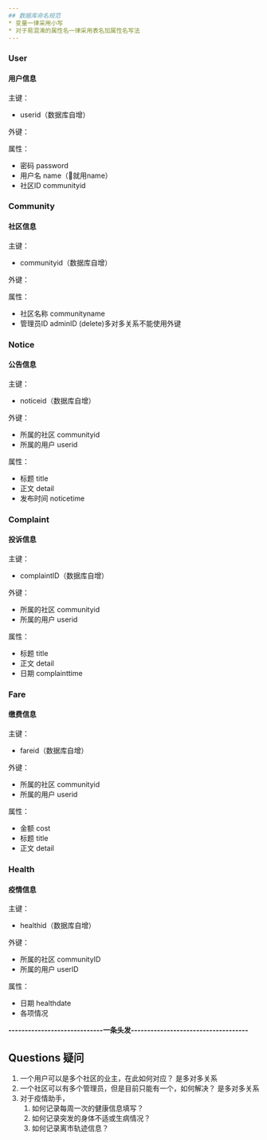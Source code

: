 ```yaml
---
## 数据库命名规范
* 变量一律采用小写
* 对于易混淆的属性名一律采用表名加属性名写法
---
```


### User

#### 用户信息

主键：

* userid（数据库自增）

外键：

属性：
* 密码 password
* 用户名 name（👴就用name）
* 社区ID communityid

### Community

#### 社区信息

主键：

* communityid（数据库自增）

外键：

属性：
* 社区名称 communityname
* 管理员ID adminID (delete)多对多关系不能使用外键

### Notice

#### 公告信息

主键：

* noticeid（数据库自增）

外键：

* 所属的社区 communityid
* 所属的用户 userid

属性：

* 标题 title
* 正文 detail
* 发布时间 noticetime

### Complaint

#### 投诉信息

主键：

* complaintID（数据库自增）

外键：

* 所属的社区 communityid
* 所属的用户 userid

属性：

* 标题 title
* 正文 detail
* 日期 complainttime

### Fare

#### 缴费信息

主键：

* fareid（数据库自增）

外键：

* 所属的社区 communityid
* 所属的用户 userid

属性：

* 金额 cost
* 标题 title
* 正文 detail

### Health

#### 疫情信息

主键：

* healthid（数据库自增）

外键：

* 所属的社区 communityID
* 所属的用户 userID

属性：

* 日期 healthdate
* 各项情况

**-----------------------------一条头发------------------------------------**


## Questions 疑问

1. 一个用户可以是多个社区的业主，在此如何对应？
是多对多关系
2. 一个社区可以有多个管理员，但是目前只能有一个，如何解决？
是多对多关系
3. 对于疫情助手，
    1. 如何记录每周一次的健康信息填写？
    2. 如何记录突发的身体不适或生病情况？
    3. 如何记录离市轨迹信息？
